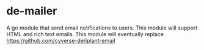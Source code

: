 # de-mailer
A go module that send email notifications to users. This module will support HTML and rich text emails. This module will eventually replace https://github.com/cyverse-de/iplant-email
